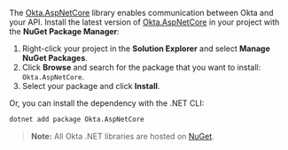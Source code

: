 The [Okta.AspNetCore](https://github.com/okta/okta-aspnet) library enables communication between Okta and your API. Install the latest version of [Okta.AspNetCore](https://www.nuget.org/packages/Okta.AspNetCore) in your project with the **NuGet Package Manager**:

1. Right-click your project in the **Solution Explorer** and select **Manage NuGet Packages**.
1. Click **Browse** and search for the package that you want to install: `Okta.AspNetCore`.
1. Select your package and click **Install**.

Or, you can install the dependency with the .NET CLI:

```bash
dotnet add package Okta.AspNetCore
```

> **Note:** All Okta .NET libraries are hosted on [NuGet](https://www.nuget.org/).

